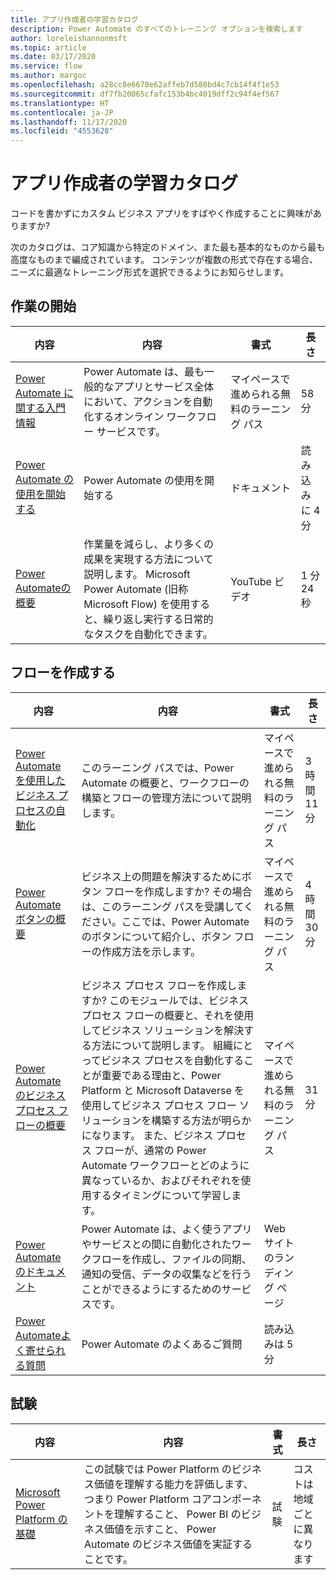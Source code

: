 ```yaml
---
title: アプリ作成者の学習カタログ
description: Power Automate のすべてのトレーニング オプションを検索します
author: loreleishannonmsft
ms.topic: article
ms.date: 03/17/2020
ms.service: flow
ms.author: margoc
ms.openlocfilehash: a28cc8e6670e62affeb7d580bd4c7cb14f4f1e53
ms.sourcegitcommit: df7fb20065cfafc153b4bc4019dff2c94f4ef567
ms.translationtype: HT
ms.contentlocale: ja-JP
ms.lasthandoff: 11/17/2020
ms.locfileid: "4553628"
---
```

# <a name="app-maker-learning-catalog"></a>アプリ作成者の学習カタログ

コードを書かずにカスタム ビジネス アプリをすばやく作成することに興味がありますか? 

次のカタログは、コア知識から特定のドメイン、また最も基本的なものから最も高度なものまで編成されています。 コンテンツが複数の形式で存在する場合、ニーズに最適なトレーニング形式を選択できるようにお知らせします。 

## <a name="get-started"></a>作業の開始<a name="get-started"></a>
| 内容   | 内容  | 書式  | 長さ    |
|------------------------------------------------------------------------------------------------------------------------------------------------------------------------------------|--------------------------------------------------------------------------------------------------------------------------------------------------------------------------------------------------------------------------------------------------------------------------------------------------------------------------------------------------------------------------------------------------------------------------|---------------------------------------|-----------|
| [Power Automate に関する入門情報](https://docs.microsoft.com/learn/modules/get-started-flows/) | Power Automate は、最も一般的なアプリとサービス全体において、アクションを自動化するオンライン ワークフロー サービスです。                                                   | マイペースで進められる無料のラーニング パス | 58 分        |
| [Power Automate の使用を開始する](https://docs.microsoft.com/power-automate/getting-started)   | Power Automate の使用を開始する   | ドキュメント                         | 読み込みに 4 分 |
| [ Power Automateの概要](https://www.youtube.com/watch?v=hCuxuUaGC6Y)                      | 作業量を減らし、より多くの成果を実現する方法について説明します。 Microsoft Power Automate (旧称 Microsoft Flow) を使用すると、繰り返し実行する日常的なタスクを自動化できます。 | YouTube ビデオ                         | 1 分 24 秒      |
## <a name="create-flows"></a>フローを作成する<a name="create-flows"></a>
| 内容   | 内容  | 書式  | 長さ    |
|------------------------------------------------------------------------------------------------------------------------------------------------------------------------------------|--------------------------------------------------------------------------------------------------------------------------------------------------------------------------------------------------------------------------------------------------------------------------------------------------------------------------------------------------------------------------------------------------------------------------|---------------------------------------|-----------|
| [Power Automate を使用したビジネス プロセスの自動化](https://docs.microsoft.com/learn/paths/automate-process-power-automate/) | このラーニング パスでは、Power Automate の概要と、ワークフローの構築とフローの管理方法について説明します。  | マイペースで進められる無料のラーニング パス | 3 時間 11 分 |
| [Power Automate ボタンの概要](https://docs.microsoft.com/learn/paths/get-started-power-automate-buttons/)       | ビジネス上の問題を解決するためにボタン フローを作成しますか? その場合は、このラーニング パスを受講してください。ここでは、Power Automate のボタンについて紹介し、ボタン フローの作成方法を示します。                   | マイペースで進められる無料のラーニング パス | 4 時間 30 分 |
| [Power Automate のビジネス プロセス フローの概要](https://docs.microsoft.com/learn/modules/intro-business-process-flows/)    |ビジネス プロセス フローを作成しますか? このモジュールでは、ビジネス プロセス フローの概要と、それを使用してビジネス ソリューションを解決する方法について説明します。 組織にとってビジネス プロセスを自動化することが重要である理由と、Power Platform と Microsoft Dataverse を使用してビジネス プロセス フロー ソリューションを構築する方法が明らかになります。 また、ビジネス プロセス フローが、通常の Power Automate ワークフローとどのように異なっているか、およびそれぞれを使用するタイミングについて学習します。|  マイペースで進められる無料のラーニング パス|  31 分 |
| [Power Automate のドキュメント](https://docs.microsoft.com/power-automate/) | Power Automate は、よく使うアプリやサービスとの間に自動化されたワークフローを作成し、ファイルの同期、通知の受信、データの収集などを行うことができるようにするためのサービスです。 | Web サイトのランディング ページ                  |                    |
| [Power Automateよく寄せられる質問](https://docs.microsoft.com/power-automate/frequently-asked-questions)           | Power Automate のよくあるご質問   | 読み込みは 5 分  |
## <a name="exam"></a>試験<a name="exam"></a>
| 内容   | 内容  | 書式  | 長さ    |
|------------------------------------------------------------------------------------------------------------------------------------------------------------------------------------|--------------------------------------------------------------------------------------------------------------------------------------------------------------------------------------------------------------------------------------------------------------------------------------------------------------------------------------------------------------------------------------------------------------------------|---------------------------------------|-----------|
| [Microsoft Power Platform の基礎](https://docs.microsoft.com/learn/certifications/exams/pl-900) |この試験では Power Platform のビジネス価値を理解する能力を評価します、つまり Power Platform コアコンポーネントを理解すること、 Power BI のビジネス価値を示すこと、 Power Automate のビジネス価値を実証することです。    |試験 | コストは地域ごとに異なります |
